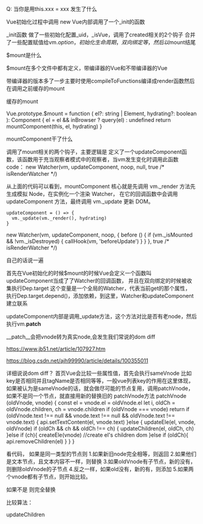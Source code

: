 Q: 当你是用this.xxx = xxx
发生了什么

Vue初始化过程中调用
new Vue内部调用了一个_init的函数

_init函数 
做了一些初始化配置_uid，_isVue，调用了created相关的2个钩子
合并了一些配置赋值给vm.$option，初始化生命周期，双向绑定等，然后以$mount结尾

$mount是什么

$mount在多个文件中都有定义，带编译器的Vue和不带编译器的Vue

带编译器的版本多了一步主要时使用compileToFunctions编译成render函数然后在调用之前缓存的mount

缓存的mount

Vue.prototype.$mount = function (
  el?: string | Element,
  hydrating?: boolean
): Component {
  el = el && inBrowser ? query(el) : undefined
  return mountComponent(this, el, hydrating)
}

mountComponent干了什么

调用了mount相关的两个钩子，主要逻辑是
定义了一个updateComponent函数，该函数用于充当观察者模式中的观察者，当vm发生变化时调用此函数
code：
new Watcher(vm, updateComponent, noop, null, true /* isRenderWatcher */)

从上面的代码可以看到，mountComponent 核心就是先调用 vm._render 方法先生成模拟 Node，在实例化一个渲染 Watcher，
在它的回调函数中会调用 updateComponent 方法，最终调用 vm._update 更新 DOM。

    updateComponent = () => {
      vm._update(vm._render(), hydrating)
    }
  new Watcher(vm, updateComponent, noop, {
    before () {
      if (vm._isMounted && !vm._isDestroyed) {
        callHook(vm, 'beforeUpdate')
      }
    }
  }, true /* isRenderWatcher */)

  自己的话说一遍

  首先在Vue初始化的时候$mount的时候Vue会定义一个函数叫updateComponent当成了了Watcher的回调函数，
  并且在双向绑定的时候被收集执行Dep.target 这个变量是一个全局的Watcher，代表当前get的那个属性，
  执行Dep.target.depend()，添加依赖，到这里，Watcher和updateComponent建立联系

  updateComponent内部是调用_update方法，这个方法对比是否有老node，然后执行vm.__patch__

  __patch__会把vnode转为真实node,会发生我们常说的dom diff



  https://www.jb51.net/article/107927.htm

  https://blog.csdn.net/ajh99990/article/details/100355011

  详细说说dom diff？
  首页Vue会比较一些属性值，首先会执行sameVnode 比如key是否相同并且tagName是否相同等等，一般vue列表key的作用在这里体现，
  如果被认为是sameVnode的话，就会做尽可能的节点复用，调用patchVnode，如果不是同一个节点，就直接用新的替换旧的
  patchVnode方法
  patchVnode (oldVnode, vnode) {
    const el = vnode.el = oldVnode.el
    let i, oldCh = oldVnode.children, ch = vnode.children
    if (oldVnode === vnode) return
    if (oldVnode.text !== null && vnode.text !== null && oldVnode.text !== vnode.text) {
        api.setTextContent(el, vnode.text)
    }else {
        updateEle(el, vnode, oldVnode)
    	if (oldCh && ch && oldCh !== ch) {
            updateChildren(el, oldCh, ch)
    	}else if (ch){
            createEle(vnode) //create el's children dom
    	}else if (oldCh){
            api.removeChildren(el)
    	}
    }
}

看代码，
如果是同一类型的节点则
1.如果新旧node完全相等，则返回
2.如果他们是文本节点，且文本内容不一样，则替换
3.如果oldVnode有子节点，新的没有，则删除oldVnode的子节点
4.反之一样，如果old没有，新的有，则添加
5.如果两个vnode都有子节点，则开始比较。

如果不是 则完全替换

比较算法：

updateChildren






